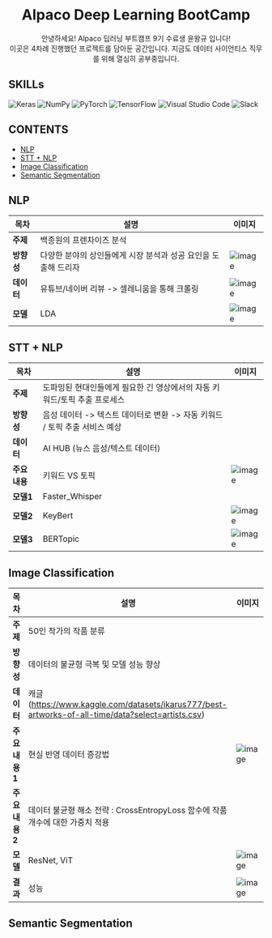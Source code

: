 <h1 align=center>
Alpaco Deep Learning BootCamp 
</h1>
<div align=center>
안녕하세요!  Alpaco 딥러닝 부트캠프 9기 수료생 윤왕규 입니다!<br/>
이곳은 4차례 진행했던 프로젝트를 담아둔 공간입니다. 지금도 데이터 사이언티스 직무를 위해 열심히 공부중입니다.
</div>

## SKILLs
![Keras](https://img.shields.io/badge/Keras-%23D00000.svg?style=for-the-badge&logo=Keras&logoColor=white)
![NumPy](https://img.shields.io/badge/numpy-%23013243.svg?style=for-the-badge&logo=numpy&logoColor=white)
![PyTorch](https://img.shields.io/badge/PyTorch-%23EE4C2C.svg?style=for-the-badge&logo=PyTorch&logoColor=white)
![TensorFlow](https://img.shields.io/badge/TensorFlow-%23FF6F00.svg?style=for-the-badge&logo=TensorFlow&logoColor=white)
![Visual Studio Code](https://img.shields.io/badge/Visual%20Studio%20Code-0078d7.svg?style=for-the-badge&logo=visual-studio-code&logoColor=white)
![Slack](https://img.shields.io/badge/Slack-4A154B?style=for-the-badge&logo=slack&logoColor=white)

## CONTENTS
 - [NLP](#nlp)
 - [STT + NLP](#stt-+-nlp)
 - [Image Classification](#image-classification)
 - [Semantic Segmentation](#semantic-segmentation)

## NLP
목차 | 설명 | 이미지 | 
------------|------|-------|
**주제** | 백종원의 프렌차이즈 분석
**방향성** | 다양한 분야의 상인들에게 시장 분석과 성공 요인을 도출해 드리자 | ![image](https://github.com/yoonwanggyu/Alpaco_Project/assets/161268939/d04946eb-aa58-4225-a4bc-894bc0a8fc6b)
**데이터** | 유튜브/네이버 리뷰 -> 셀레니움을 통해 크롤링 | ![image](https://github.com/yoonwanggyu/Alpaco_Project/assets/161268939/4955a2c8-c53e-40e9-858b-f169e8ed4450)
**모델** | LDA | ![image](https://github.com/yoonwanggyu/Alpaco_Project/assets/161268939/5fb037fe-b127-4f7e-b9f3-0df817545ad6)



## STT + NLP
목차 | 설명 | 이미지 | 
------|------|-------|
**주제** | 도파밍된 현대인들에게 필요한 긴 영상에서의 자동 키워드/토픽 추출 프로세스
**방향성** | 음성 데이터 -> 텍스트 데이터로 변환 -> 자동 키워드 / 토픽 추출 서비스 예상 
**데이터** | AI HUB (뉴스 음성/텍스트 데이터) 
**주요 내용** | 키워드 VS 토픽 | ![image](https://github.com/yoonwanggyu/Alpaco_Project/assets/161268939/01b4cb75-d081-4e16-84b8-07152a249752)
**모델1** | Faster_Whisper
**모델2** | KeyBert | ![image](https://github.com/yoonwanggyu/Alpaco_Project/assets/161268939/c0b35df6-5695-4bac-bec8-65e20955b528)
**모델3** | BERTopic | ![image](https://github.com/yoonwanggyu/Alpaco_Project/assets/161268939/2d32674a-397a-4ce0-8cd1-902cd2731471)


## Image Classification
목차 | 설명 | 이미지 | 
------------|------|-------|
**주제** | 50인 작가의 작품 분류 
**방향성** | 데이터의 불균형 극복 및 모델 성능 향상 
**데이터** | 캐글(https://www.kaggle.com/datasets/ikarus777/best-artworks-of-all-time/data?select=artists.csv) 
**주요 내용1** | 현실 반영 데이터 증강법 | ![image](https://github.com/yoonwanggyu/Alpaco_Project/assets/161268939/638ff65a-4aed-4f52-b6cc-0c493dc2d200)
**주요 내용2** | 데이터 불균형 해소 전략 : CrossEntropyLoss 함수에 작품 개수에 대한 가중치 적용 
**모델** | ResNet, ViT | ![image](https://github.com/yoonwanggyu/Alpaco_Project/assets/161268939/392e9c0d-419c-4ed3-aac3-23075ac6a20a)
**결과** | 성능 | ![image](https://github.com/yoonwanggyu/Alpaco_Project/assets/161268939/986e0fb2-262d-4168-b200-24fb4cf5e6eb)


## Semantic Segmentation


 

